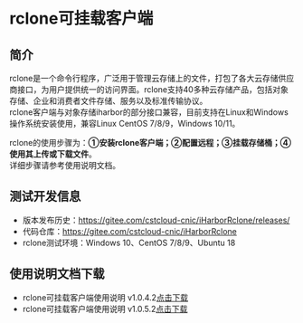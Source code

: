 # rclone可挂载客户端  

## 简介  
rclone是一个命令行程序，广泛用于管理云存储上的文件，打包了各大云存储供应商接口，为用户提供统一的访问界面。rclone支持40多种云存储产品，包括对象存储、企业和消费者文件存储、服务以及标准传输协议。  
rclone客户端与对象存储iharbor的部分接口兼容，目前支持在Linux和Windows操作系统安装使用，兼容Linux CentOS 7/8/9，Windows 10/11。 

rclone的使用步骤为：**①安装rclone客户端；②配置远程；③挂载存储桶；④使用其上传或下载文件**。  
详细步骤请参考使用说明文档。  

## 测试开发信息
- 版本发布历史：https://gitee.com/cstcloud-cnic/iHarborRclone/releases/
- 代码仓库：https://gitee.com/cstcloud-cnic/iHarborRclone
- rclone测试环境：Windows 10、CentOS 7/8/9、Ubuntu 18
## 使用说明文档下载
- rclone可挂载客户端使用说明 v1.0.4.2[点击下载](https://obs.cstcloud.cn/share/obs/rclone-doc/doc/iharbor%E5%AF%B9%E8%B1%A1%E5%AD%98%E5%82%A8rclone%E5%AE%A2%E6%88%B7%E7%AB%AF%E7%94%A8%E6%88%B7%E6%89%8B%E5%86%8Cv1.0.4.2.pdf)  
- rclone可挂载客户端使用说明 v1.0.5.2[点击下载](https://obs.cstcloud.cn/share/obs/rclone-doc/doc/iharbor%E5%AF%B9%E8%B1%A1%E5%AD%98%E5%82%A8rclone%E5%AE%A2%E6%88%B7%E7%AB%AF%E7%94%A8%E6%88%B7%E6%89%8B%E5%86%8Cv1.0.5.2.pdf)
